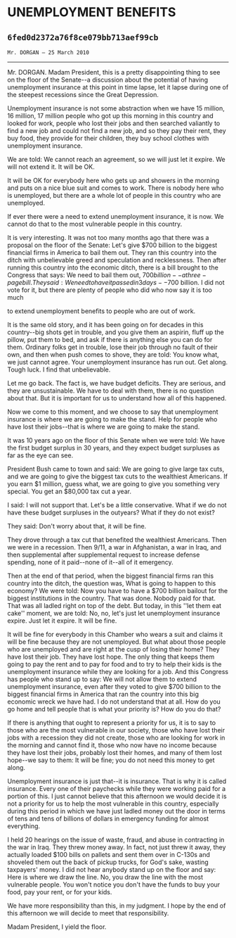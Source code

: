# UNEMPLOYMENT BENEFITS
## `6fed0d2372a76f8ce079bb713aef99cb`
`Mr. DORGAN — 25 March 2010`

---


Mr. DORGAN. Madam President, this is a pretty disappointing thing to 
see on the floor of the Senate--a discussion about the potential of 
having unemployment insurance at this point in time lapse, let it lapse 
during one of the steepest recessions since the Great Depression.

Unemployment insurance is not some abstraction when we have 15 
million, 16 million, 17 million people who got up this morning in this 
country and looked for work, people who lost their jobs and then 
searched valiantly to find a new job and could not find a new job, and 
so they pay their rent, they buy food, they provide for their children, 
they buy school clothes with unemployment insurance.

We are told: We cannot reach an agreement, so we will just let it 
expire. We will not extend it. It will be OK.

It will be OK for everybody here who gets up and showers in the 
morning and puts on a nice blue suit and comes to work. There is nobody 
here who is unemployed, but there are a whole lot of people in this 
country who are unemployed.

If ever there were a need to extend unemployment insurance, it is 
now. We cannot do that to the most vulnerable people in this country.

It is very interesting. It was not too many months ago that there was 
a proposal on the floor of the Senate: Let's give $700 billion to the 
biggest financial firms in America to bail them out. They ran this 
country into the ditch with unbelievable greed and speculation and 
recklessness. Then after running this country into the economic ditch, 
there is a bill brought to the Congress that says: We need to bail them 
out, $700 billion--a three-page bill. They said: We need to have it 
passed in 3 days--$700 billion. I did not vote for it, but there are 
plenty of people who did who now say it is too much


to extend unemployment benefits to people who are out of work.

It is the same old story, and it has been going on for decades in 
this country--big shots get in trouble, and you give them an aspirin, 
fluff up the pillow, put them to bed, and ask if there is anything else 
you can do for them. Ordinary folks get in trouble, lose their job 
through no fault of their own, and then when push comes to shove, they 
are told: You know what, we just cannot agree. Your unemployment 
insurance has run out. Get along. Tough luck. I find that unbelievable.

Let me go back. The fact is, we have budget deficits. They are 
serious, and they are unsustainable. We have to deal with them, there 
is no question about that. But it is important for us to understand how 
all of this happened.

Now we come to this moment, and we choose to say that unemployment 
insurance is where we are going to make the stand. Help for people who 
have lost their jobs--that is where we are going to make the stand.

It was 10 years ago on the floor of this Senate when we were told: We 
have the first budget surplus in 30 years, and they expect budget 
surpluses as far as the eye can see.

President Bush came to town and said: We are going to give large tax 
cuts, and we are going to give the biggest tax cuts to the wealthiest 
Americans. If you earn $1 million, guess what, we are going to give you 
something very special. You get an $80,000 tax cut a year.

I said: I will not support that. Let's be a little conservative. What 
if we do not have these budget surpluses in the outyears? What if they 
do not exist?

They said: Don't worry about that, it will be fine.

They drove through a tax cut that benefited the wealthiest Americans. 
Then we were in a recession. Then 9/11, a war in Afghanistan, a war in 
Iraq, and then supplemental after supplemental request to increase 
defense spending, none of it paid--none of it--all of it emergency.

Then at the end of that period, when the biggest financial firms ran 
this country into the ditch, the question was, What is going to happen 
to this economy? We were told: Now you have to have a $700 billion 
bailout for the biggest institutions in the country. That was done. 
Nobody paid for that. That was all ladled right on top of the debt. But 
today, in this ''let them eat cake'' moment, we are told: No, no, let's 
just let unemployment insurance expire. Just let it expire. It will be 
fine.

It will be fine for everybody in this Chamber who wears a suit and 
claims it will be fine because they are not unemployed. But what about 
those people who are unemployed and are right at the cusp of losing 
their home? They have lost their job. They have lost hope. The only 
thing that keeps them going to pay the rent and to pay for food and to 
try to help their kids is the unemployment insurance while they are 
looking for a job. And this Congress has people who stand up to say: We 
will not allow them to extend unemployment insurance, even after they 
voted to give $700 billion to the biggest financial firms in America 
that ran the country into this big economic wreck we have had. I do not 
understand that at all. How do you go home and tell people that is what 
your priority is? How do you do that?

If there is anything that ought to represent a priority for us, it is 
to say to those who are the most vulnerable in our society, those who 
have lost their jobs with a recession they did not create, those who 
are looking for work in the morning and cannot find it, those who now 
have no income because they have lost their jobs, probably lost their 
homes, and many of them lost hope--we say to them: It will be fine; you 
do not need this money to get along.

Unemployment insurance is just that--it is insurance. That is why it 
is called insurance. Every one of their paychecks while they were 
working paid for a portion of this. I just cannot believe that this 
afternoon we would decide it is not a priority for us to help the most 
vulnerable in this country, especially during this period in which we 
have just ladled money out the door in terms of tens and tens of 
billions of dollars in emergency funding for almost everything.

I held 20 hearings on the issue of waste, fraud, and abuse in 
contracting in the war in Iraq. They threw money away. In fact, not 
just threw it away, they actually loaded $100 bills on pallets and sent 
them over in C-130s and shoveled them out the back of pickup trucks, 
for God's sake, wasting taxpayers' money. I did not hear anybody stand 
up on the floor and say: Here is where we draw the line. No, you draw 
the line with the most vulnerable people. You won't notice you don't 
have the funds to buy your food, pay your rent, or for your kids.

We have more responsibility than this, in my judgment. I hope by the 
end of this afternoon we will decide to meet that responsibility.

Madam President, I yield the floor.